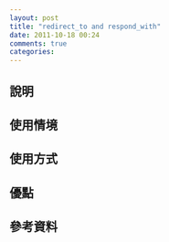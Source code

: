 ```yaml
---
layout: post
title: "redirect_to and respond_with"
date: 2011-10-18 00:24
comments: true
categories: 
---
```

## 說明
## 使用情境
## 使用方式
## 優點
## 參考資料
